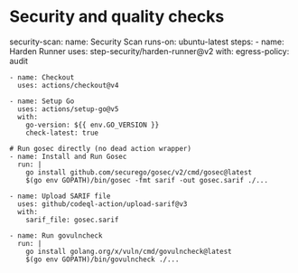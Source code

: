 
# Security and quality checks
security-scan:
  name: Security Scan
  runs-on: ubuntu-latest
  steps:
    - name: Harden Runner
      uses: step-security/harden-runner@v2
      with:
        egress-policy: audit

    - name: Checkout
      uses: actions/checkout@v4

    - name: Setup Go
      uses: actions/setup-go@v5
      with:
        go-version: ${{ env.GO_VERSION }}
        check-latest: true

    # Run gosec directly (no dead action wrapper)
    - name: Install and Run Gosec
      run: |
        go install github.com/securego/gosec/v2/cmd/gosec@latest
        $(go env GOPATH)/bin/gosec -fmt sarif -out gosec.sarif ./...

    - name: Upload SARIF file
      uses: github/codeql-action/upload-sarif@v3
      with:
        sarif_file: gosec.sarif

    - name: Run govulncheck
      run: |
        go install golang.org/x/vuln/cmd/govulncheck@latest
        $(go env GOPATH)/bin/govulncheck ./...
